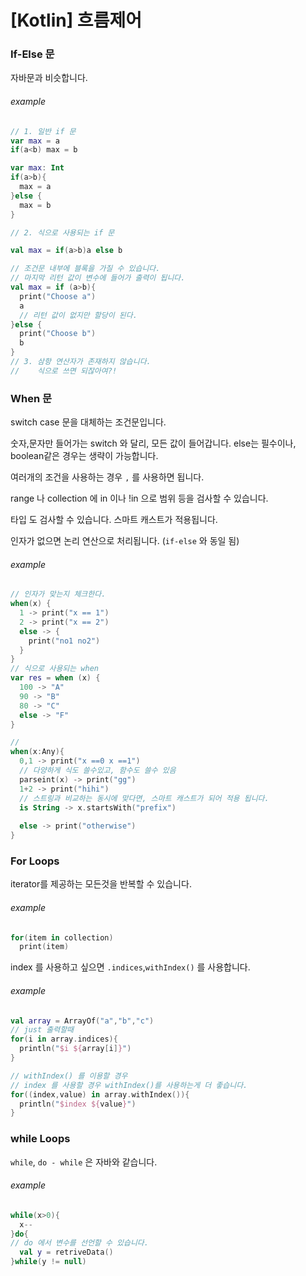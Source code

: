 # [Kotlin] 흐름제어

### If-Else 문

자바문과 비슷합니다.

###### example

```kotlin
// 1. 일반 if 문
var max = a 
if(a<b) max = b

var max: Int
if(a>b){
  max = a
}else {
  max = b
}

// 2. 식으로 사용되는 if 문

val max = if(a>b)a else b

// 조건문 내부에 블록을 가질 수 있습니다.
// 마지막 리턴 값이 변수에 들어가 출력이 됩니다.
val max = if (a>b){
  print("Choose a")
  a
  // 리턴 값이 없지만 할당이 된다.
}else {
  print("Choose b")
  b
}
// 3. 삼항 연산자가 존재하지 않습니다.
//    식으로 쓰면 되잖아여?!
```



### When 문

switch case 문을 대체하는 조건문입니다.

숫자,문자만 들어가는 switch 와 달리, 모든 값이 들어갑니다. else는 필수이나, boolean같은 경우는 생략이 가능합니다. 

여러개의 조건을 사용하는 경우 `,` 를 사용하면 됩니다.

range 나  collection 에 in 이나 !in 으로 범위 등을 검사할 수 있습니다.

타입 도 검사할 수 있습니다. 스마트 캐스트가 적용됩니다. 

인자가 없으면 논리 연산으로 처리됩니다. (`if-else` 와 동일 됨)

###### example

``` kotlin
// 인자가 맞는지 체크한다. 
when(x) {
  1 -> print("x == 1")
  2 -> print("x == 2")
  else -> {
    print("no1 no2")
  }
}
// 식으로 사용되는 when 
var res = when (x) {
  100 -> "A"
  90 -> "B"
  80 -> "C"
  else -> "F"  
}

// 
when(x:Any){
  0,1 -> print("x ==0 x ==1")
  // 다양하게 식도 쓸수있고, 함수도 쓸수 있음
  parseint(x) -> print("gg")
  1+2 -> print("hihi")
  // 스트링과 비교하는 동시에 맞다면, 스마트 캐스트가 되어 적용 됩니다.
  is String -> x.startsWith("prefix")
  
  else -> print("otherwise")
}
```



### For Loops

iterator를 제공하는 모든것을 반복할 수 있습니다.

###### example

```kotlin
for(item in collection)
  print(item)
```

index 를 사용하고 싶으면 `.indices`,`withIndex()`  를 사용합니다.

###### example

```kotlin
val array = ArrayOf("a","b","c")
// just 출력할때 
for(i in array.indices){
  println("$i ${array[i]}")
}

// withIndex() 를 이용할 경우 
// index 를 사용할 경우 withIndex()를 사용하는게 더 좋습니다.
for((index,value) in array.withIndex()){
  println("$index ${value}")
}

```

### while Loops

`while`, `do - while` 은 자바와 같습니다.

###### example

```kotlin
while(x>0){
  x--
}do{
// do 에서 변수를 선언할 수 있습니다.
  val y = retriveData()
}while(y != null)
```

